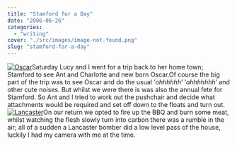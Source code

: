 ```yaml
---
title: "Stamford for a Day"
date: "2006-06-26"
categories: 
  - "writing"
cover: "./src/images/image-not-found.png"
slug: "stamford-for-a-day"
---
```


[![Oscar](/images/174406863_02565b3668_m.jpg)](http://www.flickr.com/photos/funkylarma/174406863/ "Oscar")Saturday Lucy and I went for a trip back to her home town; Stamford to see Ant and Charlotte and new born Oscar.Of course the big part of the trip was to see Oscar and do the usual ’_ohhhhhh_’ ’_ahhhhhhh_’ and other cute noises. But whilst we were there is was also the annual fete for Stamford. So Ant and I tried to work out the pushchair and decide what attachments would be required and set off down to the floats and turn out. [![Lancaster](/images/174410063_5e5e2d5ef2_m.jpg)](http://www.flickr.com/photos/funkylarma/174410063/ "Photo Sharing")On our return we opted to fire up the BBQ and burn some meat, whilst watching the flesh slowly turn into carbon there was a rumble in the air; all of a sudden a Lancaster bomber did a low level pass of the house, luckily I had my camera with me at the time.
